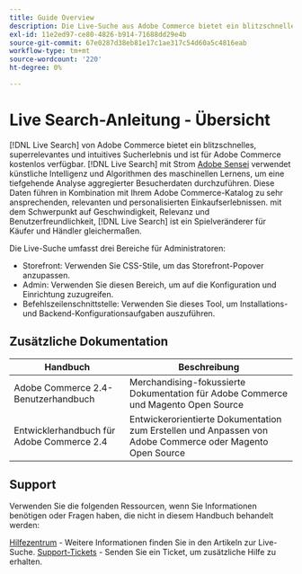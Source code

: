 ```yaml
---
title: Guide Overview
description: Die Live-Suche aus Adobe Commerce bietet ein blitzschnelles, superrelevantes und intuitives Sucherlebnis.
exl-id: 11e2ed97-ce80-4826-b914-71688dd29e4b
source-git-commit: 67e0287d38eb81e17c1ae317c54d60a5c4816eab
workflow-type: tm+mt
source-wordcount: '220'
ht-degree: 0%

---
```


# Live Search-Anleitung - Übersicht

[!DNL Live Search] von Adobe Commerce bietet ein blitzschnelles, superrelevantes und intuitives Sucherlebnis und ist für Adobe Commerce kostenlos verfügbar. [!DNL Live Search] mit Strom [Adobe Sensei](https://www.adobe.com/sensei.html) verwendet künstliche Intelligenz und Algorithmen des maschinellen Lernens, um eine tiefgehende Analyse aggregierter Besucherdaten durchzuführen. Diese Daten führen in Kombination mit Ihrem Adobe Commerce-Katalog zu sehr ansprechenden, relevanten und personalisierten Einkaufserlebnissen. mit dem Schwerpunkt auf Geschwindigkeit, Relevanz und Benutzerfreundlichkeit, [!DNL Live Search] ist ein Spielveränderer für Käufer und Händler gleichermaßen.

Die Live-Suche umfasst drei Bereiche für Administratoren:

* Storefront: Verwenden Sie CSS-Stile, um das Storefront-Popover anzupassen.
* Admin: Verwenden Sie diesen Bereich, um auf die Konfiguration und Einrichtung zuzugreifen.
* Befehlszeilenschnittstelle: Verwenden Sie dieses Tool, um Installations- und Backend-Konfigurationsaufgaben auszuführen.

## Zusätzliche Dokumentation

| Handbuch | Beschreibung |
|--- |--- |
| Adobe Commerce 2.4-Benutzerhandbuch | Merchandising-fokussierte Dokumentation für Adobe Commerce und Magento Open Source |
| Entwicklerhandbuch für Adobe Commerce 2.4 | Entwickerorientierte Dokumentation zum Erstellen und Anpassen von Adobe Commerce oder Magento Open Source |

## Support

Verwenden Sie die folgenden Ressourcen, wenn Sie Informationen benötigen oder Fragen haben, die nicht in diesem Handbuch behandelt werden:

[Hilfezentrum](https://support.magento.com/hc/en-us) - Weitere Informationen finden Sie in den Artikeln zur Live-Suche.
[Support-Tickets](https://support.magento.com/hc/en-us/articles/360000913794#submit-ticket) - Senden Sie ein Ticket, um zusätzliche Hilfe zu erhalten.
